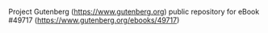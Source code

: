 Project Gutenberg (https://www.gutenberg.org) public repository for eBook #49717 (https://www.gutenberg.org/ebooks/49717)
